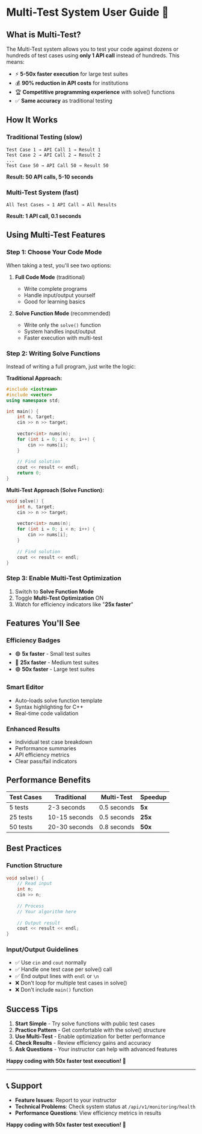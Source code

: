 # Multi-Test System User Guide 🚀

## What is Multi-Test?

The Multi-Test system allows you to test your code against dozens or hundreds of test cases using **only 1 API call** instead of hundreds. This means:

- ⚡ **5-50x faster execution** for large test suites
- 💰 **90% reduction in API costs** for institutions  
- 🏆 **Competitive programming experience** with solve() functions
- ✅ **Same accuracy** as traditional testing

## How It Works

### Traditional Testing (slow)
```
Test Case 1 → API Call 1 → Result 1
Test Case 2 → API Call 2 → Result 2
...
Test Case 50 → API Call 50 → Result 50
```
**Result: 50 API calls, 5-10 seconds**

### Multi-Test System (fast)
```
All Test Cases → 1 API Call → All Results
```
**Result: 1 API call, 0.1 seconds**

## Using Multi-Test Features

### Step 1: Choose Your Code Mode

When taking a test, you'll see two options:

1. **Full Code Mode** (traditional)
   - Write complete programs
   - Handle input/output yourself
   - Good for learning basics

2. **Solve Function Mode** (recommended)
   - Write only the `solve()` function
   - System handles input/output
   - Faster execution with multi-test

### Step 2: Writing Solve Functions

Instead of writing a full program, just write the logic:

**Traditional Approach:**
```cpp
#include <iostream>
#include <vector>
using namespace std;

int main() {
    int n, target;
    cin >> n >> target;
    
    vector<int> nums(n);
    for (int i = 0; i < n; i++) {
        cin >> nums[i];
    }
    
    // Find solution
    cout << result << endl;
    return 0;
}
```

**Multi-Test Approach (Solve Function):**
```cpp
void solve() {
    int n, target;
    cin >> n >> target;
    
    vector<int> nums(n);
    for (int i = 0; i < n; i++) {
        cin >> nums[i];
    }
    
    // Find solution
    cout << result << endl;
}
```

### Step 3: Enable Multi-Test Optimization

1. Switch to **Solve Function Mode**
2. Toggle **Multi-Test Optimization** ON
3. Watch for efficiency indicators like "**25x faster**"

## Features You'll See

### Efficiency Badges
- 🟢 **5x faster** - Small test suites
- 🔵 **25x faster** - Medium test suites  
- 🟣 **50x faster** - Large test suites

### Smart Editor
- Auto-loads solve function template
- Syntax highlighting for C++
- Real-time code validation

### Enhanced Results
- Individual test case breakdown
- Performance summaries
- API efficiency metrics
- Clear pass/fail indicators

## Performance Benefits

| Test Cases | Traditional | Multi-Test | Speedup |
|------------|-------------|------------|---------|
| 5 tests    | 2-3 seconds | 0.5 seconds | **5x** |
| 25 tests   | 10-15 seconds | 0.5 seconds | **25x** |
| 50 tests   | 20-30 seconds | 0.8 seconds | **50x** |

## Best Practices

### Function Structure
```cpp
void solve() {
    // Read input
    int n;
    cin >> n;
    
    // Process
    // Your algorithm here
    
    // Output result
    cout << result << endl;
}
```

### Input/Output Guidelines
- ✅ Use `cin` and `cout` normally
- ✅ Handle one test case per solve() call
- ✅ End output lines with `endl` or `\n`
- ❌ Don't loop for multiple test cases in solve()
- ❌ Don't include `main()` function

## Success Tips

1. **Start Simple** - Try solve functions with public test cases
2. **Practice Pattern** - Get comfortable with the solve() structure  
3. **Use Multi-Test** - Enable optimization for better performance
4. **Check Results** - Review efficiency gains and accuracy
5. **Ask Questions** - Your instructor can help with advanced features

**Happy coding with 50x faster test execution! 🚀**

---

## 📞 **Support**

- **Feature Issues**: Report to your instructor
- **Technical Problems**: Check system status at `/api/v1/monitoring/health`
- **Performance Questions**: View efficiency metrics in results

**Happy coding with 50x faster test execution! 🚀** 